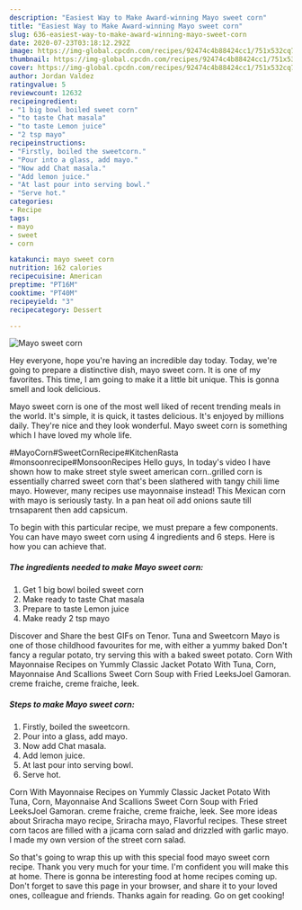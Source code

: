 ```yaml
---
description: "Easiest Way to Make Award-winning Mayo sweet corn"
title: "Easiest Way to Make Award-winning Mayo sweet corn"
slug: 636-easiest-way-to-make-award-winning-mayo-sweet-corn
date: 2020-07-23T03:18:12.292Z
image: https://img-global.cpcdn.com/recipes/92474c4b88424cc1/751x532cq70/mayo-sweet-corn-recipe-main-photo.jpg
thumbnail: https://img-global.cpcdn.com/recipes/92474c4b88424cc1/751x532cq70/mayo-sweet-corn-recipe-main-photo.jpg
cover: https://img-global.cpcdn.com/recipes/92474c4b88424cc1/751x532cq70/mayo-sweet-corn-recipe-main-photo.jpg
author: Jordan Valdez
ratingvalue: 5
reviewcount: 12632
recipeingredient:
- "1 big bowl boiled sweet corn"
- "to taste Chat masala"
- "to taste Lemon juice"
- "2 tsp mayo"
recipeinstructions:
- "Firstly, boiled the sweetcorn."
- "Pour into a glass, add mayo."
- "Now add Chat masala."
- "Add lemon juice."
- "At last pour into serving bowl."
- "Serve hot."
categories:
- Recipe
tags:
- mayo
- sweet
- corn

katakunci: mayo sweet corn 
nutrition: 162 calories
recipecuisine: American
preptime: "PT16M"
cooktime: "PT40M"
recipeyield: "3"
recipecategory: Dessert

---
```



![Mayo sweet corn](https://img-global.cpcdn.com/recipes/92474c4b88424cc1/751x532cq70/mayo-sweet-corn-recipe-main-photo.jpg)

Hey everyone, hope you're having an incredible day today. Today, we're going to prepare a distinctive dish, mayo sweet corn. It is one of my favorites. This time, I am going to make it a little bit unique. This is gonna smell and look delicious.

Mayo sweet corn is one of the most well liked of recent trending meals in the world. It's simple, it is quick, it tastes delicious. It's enjoyed by millions daily. They're nice and they look wonderful. Mayo sweet corn is something which I have loved my whole life.

#MayoCorn#SweetCornRecipe#KitchenRasta #monsoonrecipe#MonsoonRecipes Hello guys, In today&#39;s video I have shown how to make street style sweet american corn..grilled corn is essentially charred sweet corn that&#39;s been slathered with tangy chili lime mayo. However, many recipes use mayonnaise instead! This Mexican corn with mayo is seriously tasty. In a pan heat oil add onions saute till trnsaparent then add capsicum.


To begin with this particular recipe, we must prepare a few components. You can have mayo sweet corn using 4 ingredients and 6 steps. Here is how you can achieve that.

<!--inarticleads1-->

##### The ingredients needed to make Mayo sweet corn:

1. Get 1 big bowl boiled sweet corn
1. Make ready to taste Chat masala
1. Prepare to taste Lemon juice
1. Make ready 2 tsp mayo


Discover and Share the best GIFs on Tenor. Tuna and Sweetcorn Mayo is one of those childhood favourites for me, with either a yummy baked Don&#39;t fancy a regular potato, try serving this with a baked sweet potato. Corn With Mayonnaise Recipes on Yummly Classic Jacket Potato With Tuna, Corn, Mayonnaise And Scallions Sweet Corn Soup with Fried LeeksJoel Gamoran. creme fraiche, creme fraiche, leek. 

<!--inarticleads2-->

##### Steps to make Mayo sweet corn:

1. Firstly, boiled the sweetcorn.
1. Pour into a glass, add mayo.
1. Now add Chat masala.
1. Add lemon juice.
1. At last pour into serving bowl.
1. Serve hot.


Corn With Mayonnaise Recipes on Yummly Classic Jacket Potato With Tuna, Corn, Mayonnaise And Scallions Sweet Corn Soup with Fried LeeksJoel Gamoran. creme fraiche, creme fraiche, leek. See more ideas about Sriracha mayo recipe, Sriracha mayo, Flavorful recipes. These street corn tacos are filled with a jicama corn salad and drizzled with garlic mayo. I made my own version of the street corn salad. 

So that's going to wrap this up with this special food mayo sweet corn recipe. Thank you very much for your time. I'm confident you will make this at home. There is gonna be interesting food at home recipes coming up. Don't forget to save this page in your browser, and share it to your loved ones, colleague and friends. Thanks again for reading. Go on get cooking!
